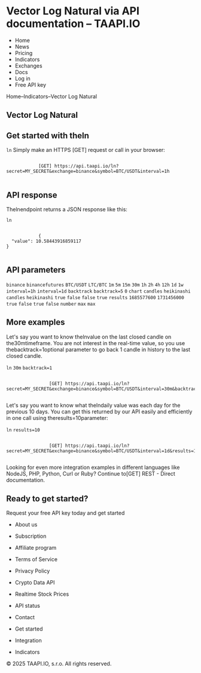 # Vector Log Natural via API documentation – TAAPI.IO

- Home
- News
- Pricing
- Indicators
- Exchanges
- Docs
- Log in
- Free API key

Home–Indicators–Vector Log Natural


## Vector Log Natural

## Get started with theln
`ln` Simply make an HTTPS [GET] request or call in your browser:


```

			[GET] https://api.taapi.io/ln?secret=MY_SECRET&exchange=binance&symbol=BTC/USDT&interval=1h
		
```

## API response
Thelnendpoint returns a JSON response like this:

`ln` 
```

			{
  "value": 10.58443916859117
}
		
```

## API parameters
`binance` `binancefutures` `BTC/USDT` `LTC/BTC` `1m` `5m` `15m` `30m` `1h` `2h` `4h` `12h` `1d` `1w` `interval=1h` `interval=1d` `backtrack` `backtrack=5` `0` `chart` `candles` `heikinashi` `candles` `heikinashi` `true` `false` `false` `true` `results` `1685577600` `1731456000` `true` `false` `true` `false` `number` `max` `max` 
## More examples
Let's say you want to know thelnvalue on the last closed candle on the30mtimeframe. You are not interest in the real-time value, so you use thebacktrack=1optional parameter to go back 1 candle in history to the last closed candle.

`ln` `30m` `backtrack=1` 
```

				[GET] https://api.taapi.io/ln?secret=MY_SECRET&exchange=binance&symbol=BTC/USDT&interval=30m&backtrack=1
			
```
Let's say you want to know what thelndaily value was each day for the previous 10 days. You can get this returned by our API easily and efficiently in one call using theresults=10parameter:

`ln` `results=10` 
```

				[GET] https://api.taapi.io/ln?secret=MY_SECRET&exchange=binance&symbol=BTC/USDT&interval=1d&results=10
			
```
Looking for even more integration examples in different languages like NodeJS, PHP, Python, Curl or Ruby? Continue to[GET] REST - Direct documentation.


## Ready to get started?
Request your free API key today and get started

- About us
- Subscription
- Affiliate program
- Terms of Service
- Privacy Policy
- Crypto Data API
- Realtime Stock Prices
- API status
- Contact

- Get started
- Integration
- Indicators

© 2025 TAAPI.IO, s.r.o. All rights reserved.

